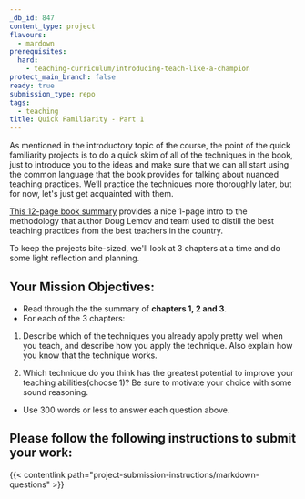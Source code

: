 ```yaml
---
_db_id: 847
content_type: project
flavours:
  - mardown
prerequisites:
  hard:
    - teaching-curriculum/introducing-teach-like-a-champion
protect_main_branch: false
ready: true
submission_type: repo
tags:
  - teaching
title: Quick Familiarity - Part 1
---
```


As mentioned in the introductory topic of the course, the point of the quick familiarity projects is to do a quick skim of all of the techniques in the book, just to introduce you to the ideas and make sure that we can all start using the common language that the book provides for talking about nuanced teaching practices. We’ll practice the techniques more thoroughly later, but for now, let's just get acquainted with them.

[This 12-page book summary](https://drive.google.com/file/d/1ace5039zhdNbrd4CBgXz3GikFpPwMLru/view?usp=share_link) provides a nice 1-page intro to the methodology that author Doug Lemov and team used to distill the best teaching practices from the best teachers in the country.

To keep the projects bite-sized, we'll look at 3 chapters at a time and do some light reflection and planning.

## Your Mission Objectives:

- Read through the the summary of **chapters 1, 2 and 3**.
- For each of the 3 chapters:

1. Describe which of the techniques you already apply pretty well when you teach, and describe how you apply the technique. Also explain how you know that the technique works.

2. Which technique do you think has the greatest potential to improve your teaching abilities(choose 1)? Be sure to motivate your choice with some sound reasoning.

- Use 300 words or less to answer each question above.

## Please follow the following instructions to submit your work:

{{< contentlink path="project-submission-instructions/markdown-questions" >}}

